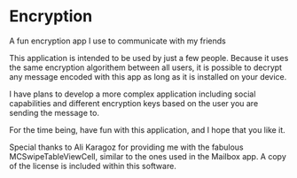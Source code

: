 Encryption
==========

A fun encryption app I use to communicate with my friends

This application is intended to be used by just a few people. Because it uses the same encryption algorithem between all users, 
it is possible to decrypt any message encoded with this app as long as it is installed on your device.

I have plans to develop a more complex application including social capabilities and different encryption keys based on the user you are sending the message to.

For the time being, have fun with this application, and I hope that you like it.




Special thanks to Ali Karagoz for providing me with the fabulous MCSwipeTableViewCell, similar to the ones used in the Mailbox app.
A copy of the license is included within this software.
